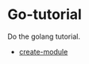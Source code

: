 # Go-tutorial

Do the golang tutorial.

- [create-module](https://golang.org/doc/tutorial/create-module)


